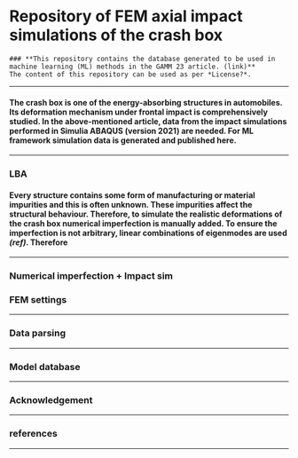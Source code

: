 # Repository of FEM axial impact simulations of the crash box
```
### **This repository contains the database generated to be used in machine learning (ML) methods in the GAMM 23 article. (link)**
The content of this repository can be used as per *License?*.
```
---
#### The crash box is one of the energy-absorbing structures in automobiles. Its deformation mechanism under frontal impact is comprehensively studied. In the above-mentioned article, data from the impact simulations performed in Simulia ABAQUS (version 2021) are needed. For ML framework simulation data is generated and published here.
---
### LBA
#### Every structure contains some form of manufacturing or material impurities and this is often unknown. These impurities affect the structural behaviour. Therefore, to simulate the realistic deformations of the crash box numerical imperfection is manually added. To ensure the imperfection is not arbitrary, linear combinations of eigenmodes are used *(ref)*. Therefore
---
### Numerical imperfection + Impact sim
### FEM settings
---
### Data parsing 
---
### Model database
---
### Acknowledgement
---
### references
---
